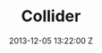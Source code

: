 ---
title: Collider
date: 2013-12-05 13:22:00 Z

position: 0
client: Jon Hopkins
video: https://vimeo.com/81135121
image: "/uploads/jon-hopkins-collider.jpg"

director: Tom Haines
producer: Connor Hollman
production-company: Rogue Films
awards:
- Nominated 2014 UKMVAs Best Cinematography
layout: project
---